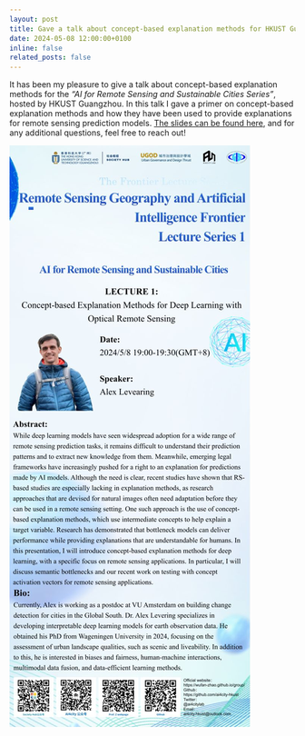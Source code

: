 ```yaml
---
layout: post
title: Gave a talk about concept-based explanation methods for HKUST Guangzhou
date: 2024-05-08 12:00:00+0100
inline: false
related_posts: false
---
```


It has been my pleasure to give a talk about concept-based explanation methods for the _“AI for Remote Sensing and Sustainable Cities Series”_, hosted by HKUST Guangzhou. In this talk I gave a primer on concept-based explanation methods and how they have been used to provide explanations for remote sensing prediction models. [The slides can be found here](https://drive.google.com/file/d/1mKuCe-jusSNjKZd2MvTo8Lxs7hG4VYQ_/view?usp=sharing), and for any additional questions, feel free to reach out!

<img src="/assets/img/news_imgs/hkust_talk.jpg" alt="Presentation poster">